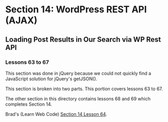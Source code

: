 # Section 14: WordPress REST API (AJAX)

## Loading Post Results in Our Search via WP Rest API

### Lessons 63 to 67

This section was done in jQuery because we could not quickly find a JavaScript solution for jQuery's 
getJSON(). 

This section is broken into two parts. This portion covers lessons 63 to 67. 

The other section in this directory contains lessons 68 and 69 which completes Section 14. 

Brad's (Learn Web Code) [Section 14 Lesson 64](https://www.udemy.com/course/become-a-wordpress-developer-php-javascript/learn/lecture/7742840#overview).